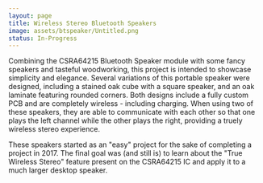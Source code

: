 ```yaml
---
layout: page
title: Wireless Stereo Bluetooth Speakers
image: assets/btspeaker/Untitled.png
status: In-Progress
---
```


Combining the CSRA64215 Bluetooth Speaker module with some fancy speakers and tasteful woodworking, this project is intended to showcase simplicity and elegance.  Several variations of this portable speaker were designed, including a stained oak cube with a square speaker, and an oak laminate featuring rounded corners.  Both designs include a fully custom PCB and are completely wireless - including charging.  When using two of these speakers, they are able to communicate with each other so that one plays the left channel while the other plays the right, providing a truely wireless stereo experience.<!-- more -->

These speakers started as an "easy" project for the sake of completing a project in 2017.  The final goal was (and still is) to learn about the "True Wireless Stereo" feature present on the CSRA64215 IC and apply it to a much larger desktop speaker.
